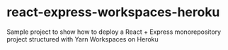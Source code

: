 # react-express-workspaces-heroku
Sample project to show how to deploy a React + Express monorepository project structured with Yarn Workspaces on Heroku
